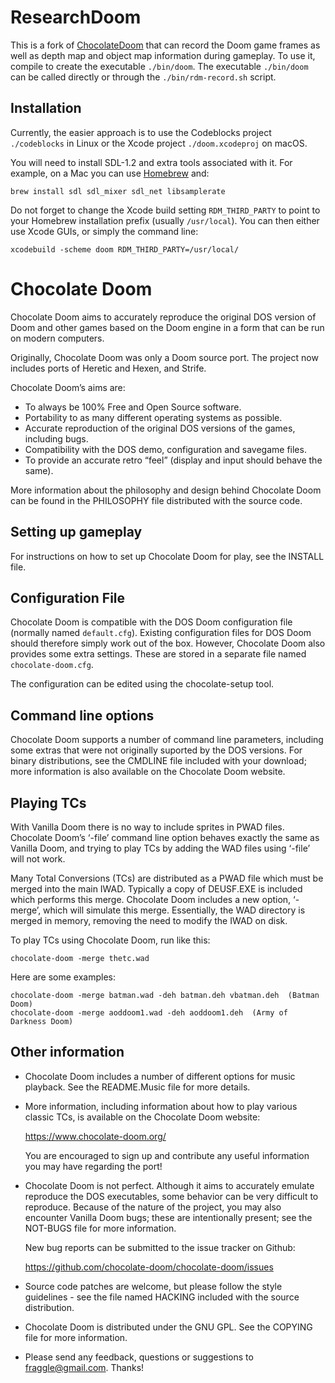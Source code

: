 # ResearchDoom

This is a fork of [ChocolateDoom](#chocolate) that can record the Doom
game frames as well as depth map and object map information during
gameplay. To use it, compile to create the executable
`./bin/doom`. The executable `./bin/doom` can be called directly or
through the `./bin/rdm-record.sh` script.

## Installation

Currently, the easier approach is to use the Codeblocks project
`./codeblocks` in Linux or the Xcode project `./doom.xcodeproj` on
macOS.

You will need to install SDL-1.2 and extra tools associated with
it. For example, on a Mac you can use
[Homebrew](http://brew.sh/index.html) and:

    brew install sdl sdl_mixer sdl_net libsamplerate

Do not forget to change the Xcode build setting `RDM_THIRD_PARTY` to
point to your Homebrew installation prefix (usually `/usr/local`). You
can then either use Xcode GUIs, or simply the command line:

    xcodebuild -scheme doom RDM_THIRD_PARTY=/usr/local/

<a name='chocolate'></a>

# Chocolate Doom

Chocolate Doom aims to accurately reproduce the original DOS version of
Doom and other games based on the Doom engine in a form that can be
run on modern computers.

Originally, Chocolate Doom was only a Doom source port. The project
now includes ports of Heretic and Hexen, and Strife.

Chocolate Doom’s aims are:

 * To always be 100% Free and Open Source software.
 * Portability to as many different operating systems as possible.
 * Accurate reproduction of the original DOS versions of the games,
   including bugs.
 * Compatibility with the DOS demo, configuration and savegame files.
 * To provide an accurate retro “feel” (display and input should
   behave the same).

More information about the philosophy and design behind Chocolate Doom
can be found in the PHILOSOPHY file distributed with the source code.

## Setting up gameplay

For instructions on how to set up Chocolate Doom for play, see the
INSTALL file.

## Configuration File

Chocolate Doom is compatible with the DOS Doom configuration file
(normally named `default.cfg`). Existing configuration files for DOS
Doom should therefore simply work out of the box. However, Chocolate
Doom also provides some extra settings. These are stored in a
separate file named `chocolate-doom.cfg`.

The configuration can be edited using the chocolate-setup tool.

## Command line options

Chocolate Doom supports a number of command line parameters, including
some extras that were not originally suported by the DOS versions. For
binary distributions, see the CMDLINE file included with your
download; more information is also available on the Chocolate Doom
website.

## Playing TCs

With Vanilla Doom there is no way to include sprites in PWAD files.
Chocolate Doom’s ‘-file’ command line option behaves exactly the same
as Vanilla Doom, and trying to play TCs by adding the WAD files using
‘-file’ will not work.

Many Total Conversions (TCs) are distributed as a PWAD file which must
be merged into the main IWAD. Typically a copy of DEUSF.EXE is
included which performs this merge. Chocolate Doom includes a new
option, ‘-merge’, which will simulate this merge. Essentially, the
WAD directory is merged in memory, removing the need to modify the
IWAD on disk.

To play TCs using Chocolate Doom, run like this:

```
chocolate-doom -merge thetc.wad
```

Here are some examples:

```
chocolate-doom -merge batman.wad -deh batman.deh vbatman.deh  (Batman Doom)
chocolate-doom -merge aoddoom1.wad -deh aoddoom1.deh  (Army of Darkness Doom)
```

## Other information

 * Chocolate Doom includes a number of different options for music
   playback. See the README.Music file for more details.

 * More information, including information about how to play various
   classic TCs, is available on the Chocolate Doom website:

     https://www.chocolate-doom.org/

   You are encouraged to sign up and contribute any useful information
   you may have regarding the port!

 * Chocolate Doom is not perfect. Although it aims to accurately
   emulate reproduce the DOS executables, some behavior can be very
   difficult to reproduce. Because of the nature of the project, you
   may also encounter Vanilla Doom bugs; these are intentionally
   present; see the NOT-BUGS file for more information.

   New bug reports can be submitted to the issue tracker on Github:

     https://github.com/chocolate-doom/chocolate-doom/issues

 * Source code patches are welcome, but please follow the style
   guidelines - see the file named HACKING included with the source
   distribution.

 * Chocolate Doom is distributed under the GNU GPL. See the COPYING
   file for more information.

 * Please send any feedback, questions or suggestions to
   fraggle@gmail.com. Thanks!
